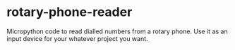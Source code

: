 # rotary-phone-reader
Micropython code to read dialled numbers from a rotary phone. Use it as an input device for your whatever project you want.
